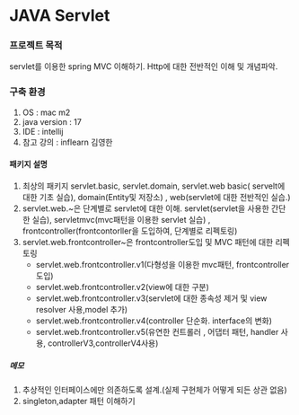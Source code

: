 # JAVA Servlet

### 프로젝트 목적

servlet를 이용한 spring MVC 이해하기.
Http에 대한 전반적인 이해 및 개념파악.

### 구축 환경
1. OS : mac m2
2. java version : 17
3. IDE : intellij
4. 참고 강의 : inflearn 김영한

#### 패키지 설명
1. 최상의 패키지 servlet.basic, servlet.domain, servlet.web
    basic( servelt에 대한 기초 실습), domain(Entity및 저장소) , web(servlet에 대한 전반적인 실습.)
2. servlet.web.~은 단계별로 servlet에 대한 이해.
    servlet(servlet을 사용한 간단한 실습), servletmvc(mvc패턴을 이용한 servlet 실습) 
  , frontcontroller(frontcontorller을 도입하여, 단계별로 리펙토링)
3. servlet.web.frontcontroller~은 frontcontroller도입 및 MVC 패턴에 대한 리펙토링
   + servlet.web.frontcontroller.v1(다형성을 이용한 mvc패턴, frontcontroller 도입)
   + servlet.web.frontcontroller.v2(view에 대한 구분)
   + servlet.web.frontcontroller.v3(servlet에 대한 종속성 제거 및 view resolver 사용,model 추가)
   + servlet.web.frontcontroller.v4(controller 단순화. interface의 변화)
   + servlet.web.frontcontroller.v5(유연한 컨트롤러 , 어댑터 패턴, handler 사용, controllerV3,controllerV4사용)
  


##### 메모
1. 추상적인 인터페이스에만 의존하도록 설계.(실제 구현체가 어떻게 되든 상관 없음)
2. singleton,adapter 패턴 이해하기

